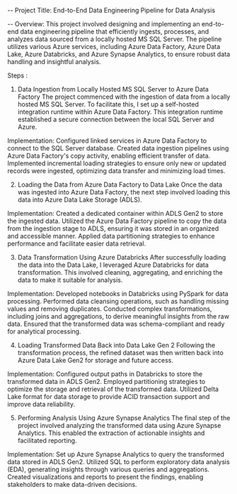 -- Project Title: End-to-End Data Engineering Pipeline for Data Analysis

-- Overview:
This project involved designing and implementing an end-to-end data engineering pipeline that efficiently ingests, processes, and analyzes data sourced from a locally hosted MS SQL Server. The pipeline utilizes various Azure services, including Azure Data Factory, Azure Data Lake, Azure Databricks, and Azure Synapse Analytics, to ensure robust data handling and insightful analysis.

Steps : 

1. Data Ingestion from Locally Hosted MS SQL Server to Azure Data Factory
The project commenced with the ingestion of data from a locally hosted MS SQL Server. To facilitate this, I set up a self-hosted integration runtime within Azure Data Factory. This integration runtime established a secure connection between the local SQL Server and Azure.

Implementation:
Configured linked services in Azure Data Factory to connect to the SQL Server database.
Created data ingestion pipelines using Azure Data Factory's copy activity, enabling efficient transfer of data.
Implemented incremental loading strategies to ensure only new or updated records were ingested, optimizing data transfer and minimizing load times.

2. Loading the Data from Azure Data Factory to Data Lake
Once the data was ingested into Azure Data Factory, the next step involved loading this data into Azure Data Lake Storage (ADLS).

Implementation:
Created a dedicated container within ADLS Gen2 to store the ingested data.
Utilized the Azure Data Factory pipeline to copy the data from the ingestion stage to ADLS, ensuring it was stored in an organized and accessible manner.
Applied data partitioning strategies to enhance performance and facilitate easier data retrieval.

3. Data Transformation Using Azure Databricks
After successfully loading the data into the Data Lake, I leveraged Azure Databricks for data transformation. This involved cleaning, aggregating, and enriching the data to make it suitable for analysis.

Implementation:
Developed notebooks in Databricks using PySpark for data processing.
Performed data cleansing operations, such as handling missing values and removing duplicates.
Conducted complex transformations, including joins and aggregations, to derive meaningful insights from the raw data.
Ensured that the transformed data was schema-compliant and ready for analytical processing.

4. Loading Transformed Data Back into Data Lake Gen 2
Following the transformation process, the refined dataset was then written back into Azure Data Lake Gen2 for storage and future access.

Implementation:
Configured output paths in Databricks to store the transformed data in ADLS Gen2.
Employed partitioning strategies to optimize the storage and retrieval of the transformed data.
Utilized Delta Lake format for data storage to provide ACID transaction support and improve data reliability.

5. Performing Analysis Using Azure Synapse Analytics
The final step of the project involved analyzing the transformed data using Azure Synapse Analytics. This enabled the extraction of actionable insights and facilitated reporting.

Implementation:
Set up Azure Synapse Analytics to query the transformed data stored in ADLS Gen2.
Utilized SQL to perform exploratory data analysis (EDA), generating insights through various queries and aggregations.
Created visualizations and reports to present the findings, enabling stakeholders to make data-driven decisions.
